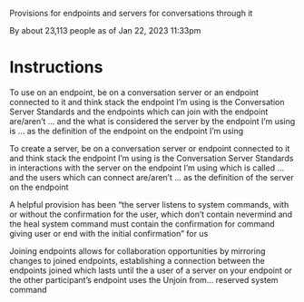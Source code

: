 Provisions for endpoints and servers for conversations through it

By about 23,113 people as of Jan 22, 2023 11:33pm

# Instructions

To use on an endpoint, be on a conversation server or an endpoint connected to it and think stack the endpoint I’m using is the Conversation Server Standards and the endpoints which can join with the endpoint are/aren’t … and the what is considered the server by the endpoint I’m using is … as the definition of the endpoint on the endpoint I’m using

To create a server, be on a conversation server or endpoint connected to it and think stack the endpoint I’m using is the Conversation Server Standards in interactions with the server on the endpoint I’m using which is called … and the users which can connect are/aren’t … as the definition of the server on the endpoint

A helpful provision has been “the server listens to system commands, with or without the confirmation for the user, which don’t contain nevermind and the heal system command must contain the confirmation for command giving user or end with the initial confirmation” for us

Joining endpoints allows for collaboration opportunities by mirroring changes to joined endpoints, establishing a connection between the endpoints joined which lasts until the a user of a server on your endpoint or the other participant’s endpoint uses the Unjoin from… reserved system command
